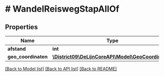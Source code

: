 # # WandelReiswegStapAllOf

## Properties

Name | Type | Description | Notes
------------ | ------------- | ------------- | -------------
**afstand** | **int** |  | [optional]
**geo_coordinaten** | [**\District09\DeLijnCoreAPI\Model\GeoCoordinaat[]**](GeoCoordinaat.md) |  | [optional]

[[Back to Model list]](../../README.md#models) [[Back to API list]](../../README.md#endpoints) [[Back to README]](../../README.md)
